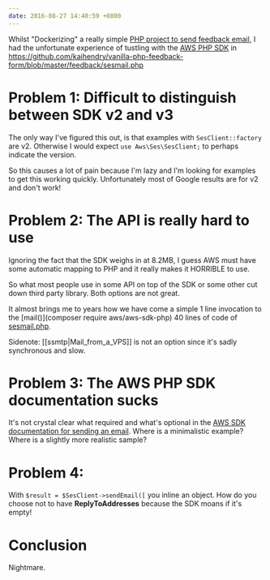 ```yaml
---
date: 2016-08-27 14:40:59 +0800
---
```


Whilst "Dockerizing" a really simple [PHP project to send feedback
email](https://github.com/kaihendry/vanilla-php-feedback-form), I had the
unfortunate experience of tustling with the [AWS PHP
SDK](http://docs.aws.amazon.com/ses/latest/DeveloperGuide/send-using-sdk-php.html)
in
<https://github.com/kaihendry/vanilla-php-feedback-form/blob/master/feedback/sesmail.php>


# Problem 1: Difficult to distinguish between SDK v2 and v3

The only way I've figured this out, is that examples with `SesClient::factory`
are v2. Otherwise I would expect `use Aws\Ses\SesClient;` to perhaps indicate
the version.

So this causes a lot of pain because I'm lazy and I'm looking for examples to
get this working quickly. Unfortunately most of Google results are for v2 and
don't work!

# Problem 2: The API is really hard to use

Ignoring the fact that the SDK weighs in at 8.2MB, I guess AWS must have some
automatic mapping to PHP and it really makes it HORRIBLE to use.

So what most people use in some API on top of the SDK or some other cut down
third party library. Both options are not great.

It almost brings me to years how we have come a simple 1 line invocation to the
[mail()](composer require aws/aws-sdk-php) 40 lines of code of
[sesmail.php](https://github.com/kaihendry/vanilla-php-feedback-form/blob/master/feedback/sesmail.php).

Sidenote: [[ssmtp|Mail_from_a_VPS]] is not an option since it's sadly synchronous and slow.

# Problem 3: The AWS PHP SDK documentation sucks

It's not crystal clear what required and what's optional in the [AWS SDK
documentation for sending an
email](http://docs.aws.amazon.com/aws-sdk-php/v3/api/api-email-2010-12-01.html#sendemail).
Where is a minimalistic example? Where is a slightly more realistic sample?

# Problem 4:

With `$result = $SesClient->sendEmail([` you inline an object. How do you
choose not to have **ReplyToAddresses** because the SDK moans if it's empty!


# Conclusion

Nightmare.
